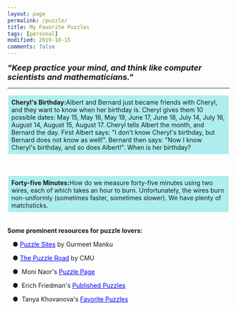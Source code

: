 ```yaml
---
layout: page
permalink: /puzzle/
title: My Favorite Puzzles
tags: [personal]
modified: 2019-10-15
comments: false
---
```


<strong><i><font size = "+1">"Keep practice your mind, and think like computer scientists and mathematicians."</font></i></strong>

----

<p style="border:2px; border-style:solid; border-color:#FFFFFF; background-color:#AFEEEE; padding: 0.5em;"><strong>Cheryl's Birthday:</strong>Albert and Bernard just became friends with Cheryl, and they want to know when her birthday is. Cheryl gives them 10 possible dates: May 15, May 16, May 19, June 17, June 18, July 14, July 16, August 14, August 15, August 17. Cheryl tells Albert the month, and Bernard the day. First Albert says: "I don't know Cheryl's birthday, but Bernard does not know as well!". Bernard then says: "Now I know Cheryl's birthday, and so does Albert!". When is her birthday?</p>&nbsp;
<p style="border:2px; border-style:solid; border-color:#FFFFFF; background-color:#AFEEEE; padding: 0.5em;"><strong>Forty-five Minutes:</strong>How do we measure forty-five minutes using two wires, each of which takes an hour to burn. Unfortunately, the wires burn non-uniformly (sometimes faster, sometimes slower). We have plenty of matchsticks.</p>

<br/>
<strong>Some prominent resources for puzzle lovers:</strong>

<p>&nbsp;&nbsp;&nbsp;&#9679;&nbsp;<a href="https://gurmeet.net/computer-science/puzzle-sites/index.html" style="color:rgb(0,0,255)">Puzzle Sites</a> by Gurmeet Manku</p>

<p>&nbsp;&nbsp;&nbsp;&#9679;&nbsp;<a href="http://www.cs.cmu.edu/puzzle/" style="color:rgb(0,0,255)">The Puzzle Road</a> by CMU</p>

<p>&nbsp;&nbsp;&nbsp;&#9679;&nbsp; Moni Naor's <a href="http://www.wisdom.weizmann.ac.il/~naor/puzzler.html" style="color:rgb(0,0,255)">Puzzle Page</a></p>

<p>&nbsp;&nbsp;&nbsp;&#9679;&nbsp; Erich Friedman's <a href="https://www2.stetson.edu/~efriedma/published/" style="color:rgb(0,0,255)">Published Puzzles</a></p>

<p>&nbsp;&nbsp;&nbsp;&#9679;&nbsp; Tanya Khovanova's <a href="http://www.tanyakhovanova.com/Puzzles/" style="color:rgb(0,0,255)">Favorite Puzzles</a></p>

